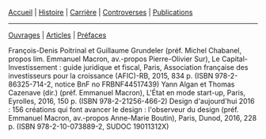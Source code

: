 
[Accueil](index.md) | [Histoire](histoire.md) | [Carrière](carriere.md) | [Controverses](contro.md) | [Publications](publis.md)

***

[Ouvrages](ouvrages.md) | [Articles](articles.md) | [Préfaces](prefaces.md) 


François-Denis Poitrinal et Guillaume Grundeler (préf. Michel Chabanel, propos lim. Emmanuel Macron, av.-propos Pierre-Olivier Sur), Le Capital-Investissement : guide juridique et fiscal, Paris, Association française des investisseurs pour la croissance (AFIC)-RB, 2015, 834 p. (ISBN 978-2-86325-714-2, notice BnF no FRBNF44517439)
Yann Algan et Thomas Cazenave (dir.) (préf. Emmanuel Macron), L'État en mode start-up, Paris, Eyrolles, 2016, 150 p. (ISBN 978-2-21256-466-2)
Design d'aujourd'hui 2016 : 156 créations qui font avancer le design : l'observeur du design (préf. Emmanuel Macron, av.-propos Anne-Marie Boutin), Paris, Dunod, 2016, 228 p. (ISBN 978-2-10-073889-2, SUDOC 19011312X)
